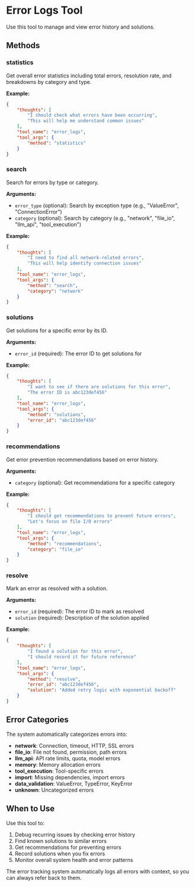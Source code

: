 # Error Logs Tool

Use this tool to manage and view error history and solutions.

## Methods

### statistics
Get overall error statistics including total errors, resolution rate, and breakdowns by category and type.

**Example:**
```json
{
    "thoughts": [
        "I should check what errors have been occurring",
        "This will help me understand common issues"
    ],
    "tool_name": "error_logs",
    "tool_args": {
        "method": "statistics"
    }
}
```

### search
Search for errors by type or category.

**Arguments:**
- `error_type` (optional): Search by exception type (e.g., "ValueError", "ConnectionError")
- `category` (optional): Search by category (e.g., "network", "file_io", "llm_api", "tool_execution")

**Example:**
```json
{
    "thoughts": [
        "I need to find all network-related errors",
        "This will help identify connection issues"
    ],
    "tool_name": "error_logs",
    "tool_args": {
        "method": "search",
        "category": "network"
    }
}
```

### solutions
Get solutions for a specific error by its ID.

**Arguments:**
- `error_id` (required): The error ID to get solutions for

**Example:**
```json
{
    "thoughts": [
        "I want to see if there are solutions for this error",
        "The error ID is abc123def456"
    ],
    "tool_name": "error_logs",
    "tool_args": {
        "method": "solutions",
        "error_id": "abc123def456"
    }
}
```

### recommendations
Get error prevention recommendations based on error history.

**Arguments:**
- `category` (optional): Get recommendations for a specific category

**Example:**
```json
{
    "thoughts": [
        "I should get recommendations to prevent future errors",
        "Let's focus on file I/O errors"
    ],
    "tool_name": "error_logs",
    "tool_args": {
        "method": "recommendations",
        "category": "file_io"
    }
}
```

### resolve
Mark an error as resolved with a solution.

**Arguments:**
- `error_id` (required): The error ID to mark as resolved
- `solution` (required): Description of the solution applied

**Example:**
```json
{
    "thoughts": [
        "I found a solution for this error",
        "I should record it for future reference"
    ],
    "tool_name": "error_logs",
    "tool_args": {
        "method": "resolve",
        "error_id": "abc123def456",
        "solution": "Added retry logic with exponential backoff"
    }
}
```

## Error Categories

The system automatically categorizes errors into:
- **network**: Connection, timeout, HTTP, SSL errors
- **file_io**: File not found, permission, path errors
- **llm_api**: API rate limits, quota, model errors
- **memory**: Memory allocation errors
- **tool_execution**: Tool-specific errors
- **import**: Missing dependencies, import errors
- **data_validation**: ValueError, TypeError, KeyError
- **unknown**: Uncategorized errors

## When to Use

Use this tool to:
1. Debug recurring issues by checking error history
2. Find known solutions to similar errors
3. Get recommendations for preventing errors
4. Record solutions when you fix errors
5. Monitor overall system health and error patterns

The error tracking system automatically logs all errors with context, so you can always refer back to them.
